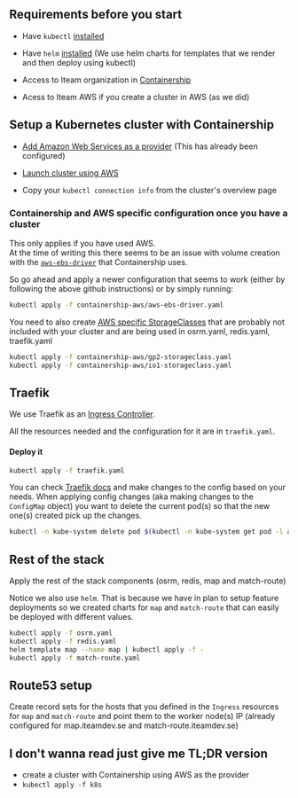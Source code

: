 ## Requirements before you start

- Have `kubectl` [installed](https://kubernetes.io/docs/tasks/tools/install-kubectl/)

- Have `helm` [installed](https://helm.sh/docs/using_helm/#installing-helm) (We use helm charts for templates that we render and then deploy using kubectl)

- Access to Iteam organization in [Containership](https://containership.io)

- Acess to Iteam AWS if you create a cluster in AWS (as we did)

## Setup a Kubernetes cluster with Containership

- [Add Amazon Web Services as a provider](https://docs.containership.io/en/articles/504594-how-to-add-amazon-web-services-as-a-provider) (This has already been configured)

- [Launch cluster using AWS](https://docs.containership.io/en/articles/2241901-launch-cluster-using-amazon-web-services-aws)

- Copy your `kubectl connection info` from the cluster's overview page

### Containership and AWS specific configuration once you have a cluster

This only applies if you have used AWS. <br>
At the time of writing this there seems to be an issue with volume creation with the [`aws-ebs-driver`](https://github.com/kubernetes-sigs/aws-ebs-csi-driver) that Containership uses. <br>

So go ahead and apply a newer configuration that seems to work (either by following the above github instructions) or by simply running:

```bash
kubectl apply -f containership-aws/aws-ebs-driver.yaml
```

You need to also create [AWS specific StorageClasses](https://kubernetes.io/docs/concepts/storage/storage-classes/#aws-ebs) that are probably not included with your cluster and are being used in osrm.yaml, redis.yaml, traefik.yaml

```bash
kubectl apply -f containership-aws/gp2-storageclass.yaml
kubectl apply -f containership-aws/io1-storageclass.yaml
```

## Traefik

We use Traefik as an [Ingress Controller](https://kubernetes.io/docs/concepts/services-networking/ingress-controllers/).

All the resources needed and the configuration for it are in `traefik.yaml`.

#### Deploy it

```bash
kubectl apply -f traefik.yaml
```

You can check [Traefik docs](https://docs.traefik.io/) and make changes to the config based on your needs. When applying config changes (aka making changes to the `ConfigMap` object) you want to delete the current pod(s) so that the new one(s) created pick up the changes.

```bash
kubectl -n kube-system delete pod $(kubectl -n kube-system get pod -l app=traefik -o jsonpath='{.items[0].metadata.name}')
```

## Rest of the stack

Apply the rest of the stack components (osrm, redis, map and match-route)

Notice we also use `helm`. That is because we have in plan to setup feature deployments so we created charts for `map` and `match-route` that can easily be deployed with different values.

```bash
kubectl apply -f osrm.yaml
kubectl apply -f redis.yaml
helm template map --name map | kubectl apply -f -
kubectl apply -f match-route.yaml
```

## Route53 setup

Create record sets for the hosts that you defined in the `Ingress` resources for `map` and `match-route` and point them to the worker node(s) IP (already configured for map.iteamdev.se and match-route.iteamdev.se)

## I don't wanna read just give me TL;DR version

- create a cluster with Containership using AWS as the provider
- `kubectl apply -f k8s`
